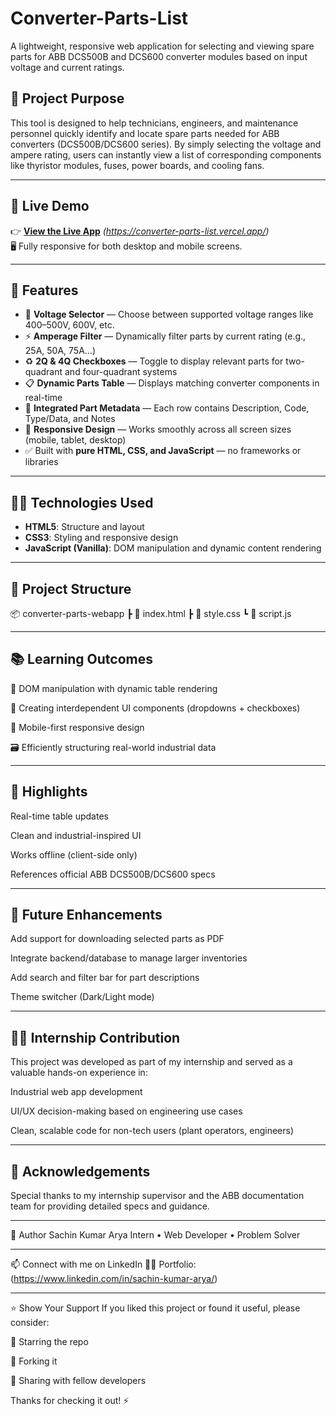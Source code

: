 # Converter-Parts-List

A lightweight, responsive web application for selecting and viewing spare parts for ABB DCS500B and DCS600 converter modules based on input voltage and current ratings.

## 🔧 Project Purpose

This tool is designed to help technicians, engineers, and maintenance personnel quickly identify and locate spare parts needed for ABB converters (DCS500B/DCS600 series). By simply selecting the voltage and ampere rating, users can instantly view a list of corresponding components like thyristor modules, fuses, power boards, and cooling fans.

---

## 🚀 Live Demo

👉 [**View the Live App**](#) *(https://converter-parts-list.vercel.app/)*  
🖥️ Fully responsive for both desktop and mobile screens.

---

## 🧩 Features

- 🔌 **Voltage Selector** — Choose between supported voltage ranges like 400–500V, 600V, etc.
- ⚡ **Amperage Filter** — Dynamically filter parts by current rating (e.g., 25A, 50A, 75A...)
- ♻️ **2Q & 4Q Checkboxes** — Toggle to display relevant parts for two-quadrant and four-quadrant systems
- 📋 **Dynamic Parts Table** — Displays matching converter components in real-time
- 🧠 **Integrated Part Metadata** — Each row contains Description, Code, Type/Data, and Notes
- 📱 **Responsive Design** — Works smoothly across all screen sizes (mobile, tablet, desktop)
- ✅ Built with **pure HTML, CSS, and JavaScript** — no frameworks or libraries

---

## 🧑‍💻 Technologies Used

- **HTML5**: Structure and layout
- **CSS3**: Styling and responsive design
- **JavaScript (Vanilla)**: DOM manipulation and dynamic content rendering

---

## 📁 Project Structure
📦 converter-parts-webapp
┣ 📄 index.html
┣ 📄 style.css
┗ 📄 script.js

---

## 📚 Learning Outcomes
🧠 DOM manipulation with dynamic table rendering

🧩 Creating interdependent UI components (dropdowns + checkboxes)

📱 Mobile-first responsive design

🗃️ Efficiently structuring real-world industrial data

---

## 📌 Highlights
Real-time table updates

Clean and industrial-inspired UI

Works offline (client-side only)

References official ABB DCS500B/DCS600 specs

---

## 🚀 Future Enhancements
Add support for downloading selected parts as PDF

Integrate backend/database to manage larger inventories

Add search and filter bar for part descriptions

Theme switcher (Dark/Light mode)

---

## 🧑‍💼 Internship Contribution
This project was developed as part of my internship and served as a valuable hands-on experience in:

Industrial web app development

UI/UX decision-making based on engineering use cases

Clean, scalable code for non-tech users (plant operators, engineers)

---

## 🙌 Acknowledgements
Special thanks to my internship supervisor and the ABB documentation team for providing detailed specs and guidance.

---

📇 Author
Sachin Kumar Arya
Intern • Web Developer • Problem Solver

---

📫 Connect with me on LinkedIn
🧑‍💻 Portfolio: (https://www.linkedin.com/in/sachin-kumar-arya/)

---

⭐️ Show Your Support
If you liked this project or found it useful, please consider:

🌟 Starring the repo

🍴 Forking it

📣 Sharing with fellow developers

Thanks for checking it out! ⚡
